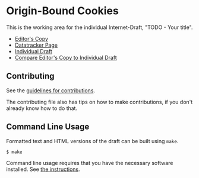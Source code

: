 <!-- regenerate: on (set to off if you edit this file) -->

# Origin-Bound Cookies

This is the working area for the individual Internet-Draft, "TODO - Your title".

* [Editor's Copy](https://amarjotgill.github.io/origin-bound-cookies/#go.draft-origin-bound-cookies-amarjotgill-protocol.html)
* [Datatracker Page](https://datatracker.ietf.org/doc/draft-origin-bound-cookies-amarjotgill-protocol)
* [Individual Draft](https://datatracker.ietf.org/doc/html/draft-origin-bound-cookies-amarjotgill-protocol)
* [Compare Editor's Copy to Individual Draft](https://amarjotgill.github.io/origin-bound-cookies/#go.draft-origin-bound-cookies-amarjotgill-protocol.diff)


## Contributing

See the
[guidelines for contributions](https://github.com/amarjotgill/origin-bound-cookies/blob/main/CONTRIBUTING.md).

The contributing file also has tips on how to make contributions, if you
don't already know how to do that.

## Command Line Usage

Formatted text and HTML versions of the draft can be built using `make`.

```sh
$ make
```

Command line usage requires that you have the necessary software installed.  See
[the instructions](https://github.com/martinthomson/i-d-template/blob/main/doc/SETUP.md).

